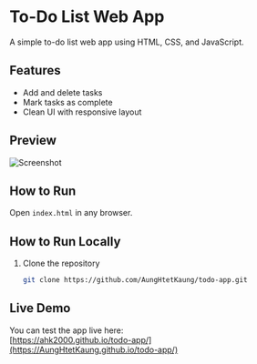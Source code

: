 # To-Do List Web App

A simple to-do list web app using HTML, CSS, and JavaScript.

## Features
- Add and delete tasks
- Mark tasks as complete
- Clean UI with responsive layout

## Preview
![Screenshot](https://blogger.googleusercontent.com/img/b/R29vZ2xl/AVvXsEh3VV0MlgczBS8vZUQ2tHioKT0cLHkrA0frInXArsGiqAhomF1fAfftRsCY-XJj7bTAxsQbOpI5EAWAwiRVXbt_5k4OtuLXC2douIW8sp-QrtaUbWwsIESF20KY7AItsRcZyhTfdKhBvK7azPTQ8Sg-NAiRyFd8f58EnF8dCnV5t06Gbp8VGT1JmDeysPmL/s3420/Screenshot%202025-07-11%20at%2012.35.06%E2%80%AFPM.png)

## How to Run
Open `index.html` in any browser. 


## How to Run Locally
1. Clone the repository  
   ```bash
   git clone https://github.com/AungHtetKaung/todo-app.git
   
## Live Demo
You can test the app live here:  
[https://ahk2000.github.io/todo-app/](https://AungHtetKaung.github.io/todo-app/)
